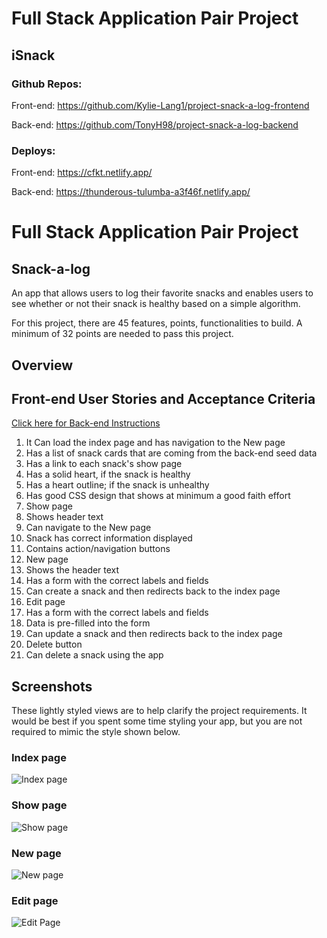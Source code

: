 # Full Stack Application Pair Project

## iSnack

### Github Repos:
Front-end: https://github.com/Kylie-Lang1/project-snack-a-log-frontend

Back-end: https://github.com/TonyH98/project-snack-a-log-backend

### Deploys:
Front-end: https://cfkt.netlify.app/

Back-end: https://thunderous-tulumba-a3f46f.netlify.app/ 

# Full Stack Application Pair Project

## Snack-a-log

An app that allows users to log their favorite snacks and enables users to see whether or not their snack is healthy based on a simple algorithm.

For this project, there are 45 features, points, functionalities to build. A minimum of 32 points are needed to pass this project.

## Overview

## Front-end User Stories and Acceptance Criteria
[Click here for Back-end Instructions](https://github.com/9-1-pursuit/project-snack-a-log-backend)

1. It Can load the index page and has navigation to the New page
1. Has a list of snack cards that are coming from the back-end seed data
1. Has a link to each snack's show page
1. Has a solid heart, if the snack is healthy
1. Has a heart outline; if the snack is unhealthy
1. Has good CSS design that shows at minimum a good faith effort
1. Show page
1. Shows header text
1. Can navigate to the New page
1. Snack has correct information displayed
1. Contains action/navigation buttons
1. New page
1. Shows the header text
1. Has a form with the correct labels and fields
1. Can create a snack and then redirects back to the index page
1. Edit page
1. Has a form with the correct labels and fields
1. Data is pre-filled into the form
1. Can update a snack and then redirects back to the index page
1. Delete button
1. Can delete a snack using the app

## Screenshots

These lightly styled views are to help clarify the project requirements. It would be best if you spent some time styling your app, but you are not required to mimic the style shown below.

### Index page

![Index page](./assets/index-page.png)

### Show page

![Show page](./assets/show-page.png)

### New page

![New page](./assets/new-page.png)

### Edit page

![Edit Page](./assets/edit-page.png)
